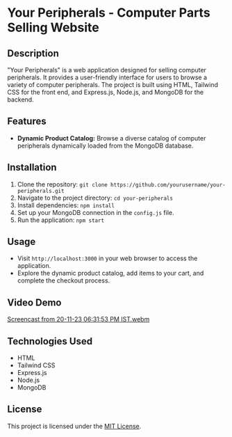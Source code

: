 # Your Peripherals - Computer Parts Selling Website

## Description
"Your Peripherals" is a web application designed for selling computer peripherals. It provides a user-friendly interface for users to browse a variety of computer peripherals. The project is built using HTML, Tailwind CSS for the front end, and Express.js, Node.js, and MongoDB for the backend.

## Features
- **Dynamic Product Catalog:** Browse a diverse catalog of computer peripherals dynamically loaded from the MongoDB database.

## Installation
1. Clone the repository: `git clone https://github.com/yourusername/your-peripherals.git`
2. Navigate to the project directory: `cd your-peripherals`
3. Install dependencies: `npm install`
4. Set up your MongoDB connection in the `config.js` file.
5. Run the application: `npm start`

## Usage
- Visit `http://localhost:3000` in your web browser to access the application.
- Explore the dynamic product catalog, add items to your cart, and complete the checkout process.

## Video Demo
[Screencast from 20-11-23 06:31:53 PM IST.webm](https://github.com/ayushsingh01042003/Your-Pheripherals/assets/102677660/d9ee0d68-07fb-41ea-aaf3-4ebb8d6203a1)

## Technologies Used
- HTML
- Tailwind CSS
- Express.js
- Node.js
- MongoDB

## License
This project is licensed under the [MIT License](LICENSE).


